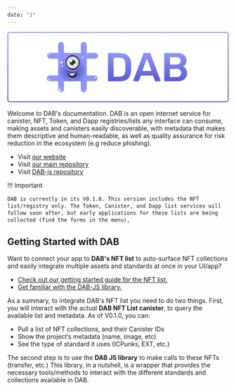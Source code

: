 ```yaml
---
date: "1"
---
```


![](imgs/index.png)

Welcome to DAB's documentation. DAB is an open internet service for canister, NFT, Token, and Dapp registries/lists any interface can consume, making assets and canisters easily discoverable, with metadata that makes them descriptive and human-readable, as well as quality assurance for risk reduction in the ecosystem (e.g reduce phishing).


- Visit [our website](https://dab.ooo)
- Visit [our main repository](https://github.com/psychedelic/dab)
- Visit [DAB-js repository](https://github.com/psychedelic/dab-js)

!!! Important

    DAB is currently in its V0.1.0. This version includes the NFT list/registry only. The Token, Canister, and Dapp list services will follow soon after, but early applications for these lists are being collected (find the forms in the menu),

## Getting Started with DAB

Want to connect your app to **DAB's NFT list** to auto-surface NFT collections and easily integrate multiple assets and standards at once in your UI/app?

- [Check out our getting started guide for the NFT list.]()
- [Get familiar with the DAB-JS library.]()

As a summary, to integrate DAB's NFT list you need to do two things. First, you will interact with the actual **DAB NFT List canister**, to query the available list and metadata. As of V0.1.0, you can:

- Pull a list of NFT collections, and their Canister IDs
- Show the project’s metadata (name, image, etc)
- See the type of standard it uses (ICPunks, EXT, etc.) 

The second step is to use the **DAB JS library** to make calls to these NFTs (transfer, etc.) This library, in a nutshell, is a wrapper that provides the necessary tools/methods to interact with the different standards and collections available in DAB.